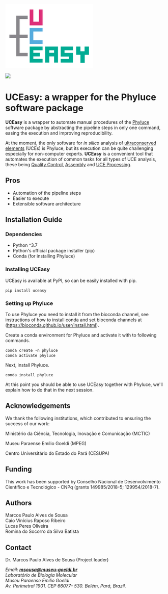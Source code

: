 <p>
    <img src="docs/img/uceasy_logo.jpg" height="200px">

</p>

![](https://github.com/uceasy/uceasy/workflows/build/badge.svg)

# UCEasy: a wrapper for the Phyluce software package

__UCEasy__ is a wrapper to automate manual procedures of the [Phyluce](https://phyluce.readthedocs.io/en/latest) software package by abstracting the pipeline steps in only one command, easing the execution and improving reproducibility.


At the moment, the only software for _in silico_ analysis of [ultraconserved elements](https://www.ultraconserved.org/) (UCEs) is Phyluce, but its execution can be quite challenging especially for non-computer experts.
__UCEasy__ is a convenient tool that automates the execution of common tasks for all types of UCE analysis, these being [Quality Control](https://phyluce.readthedocs.io/en/latest/quality-control.html), [Assembly](https://phyluce.readthedocs.io/en/latest/assembly.html) and [UCE Processing](https://phyluce.readthedocs.io/en/latest/uce-processing.html).

## Pros
* Automation of the pipeline steps
* Easier to execute
* Extensible software architecture


## Installation Guide
### Dependencies
* Python ^3.7
* Python's official package installer (pip)
* Conda (for installing Phyluce)

### Installing UCEasy
UCEasy is available at PyPI, so can be easily installed with pip.
```
pip install uceasy
```

### Setting up Phyluce
To use Phyluce you need to install it from the bioconda channel, see instructions of how to install conda and set bioconda channels at (https://bioconda.github.io/user/install.html).

Create a conda environment for Phyluce and activate it with to following commands.
```
conda create -n phyluce
conda activate phyluce
```
Next, install Phyluce.
```
conda install phyluce
```
At this point you should be able to use UCEasy together with Phyluce, we'll explain how to do that in the next session.

## Acknowledgements

We thank the following institutions, which contributed to ensuring the success of our work:

Ministério da Ciência, Tecnologia, Inovação e Comunicação (MCTIC)

Museu Paraense Emílio Goeldi (MPEG)

Centro Universitário do Estado do Pará (CESUPA)

## Funding

This work has been supported by Conselho Nacional de Desenvolvimento Científico e Tecnológico - CNPq (grants 149985/2018-5; 129954/2018-7).

## Authors

 Marcos Paulo Alves de Sousa<br>
 Caio Vinícius Raposo Ribeiro <br>
 Lucas Peres Oliveira <br>
 Romina do Socorro da Silva Batista

 ## Contact

Dr. Marcos Paulo Alves de Sousa (Project leader)

_Email: **msousa@museu-goeldi.br**_<br>
_Laboratório de Biologia Molecular_<br>
_Museu Paraense Emílio Goeldi_<br>
_Av. Perimetral 1901. CEP 66077- 530. Belém, Pará, Brazil._
